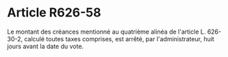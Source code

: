 # Article R626-58

Le montant des créances mentionné au quatrième alinéa de l'article L. 626-30-2, calculé toutes taxes comprises, est arrêté, par l'administrateur, huit jours avant la date du vote.
